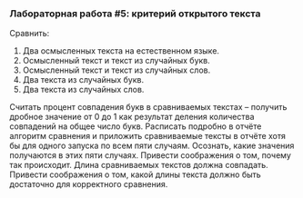 ### Лабораторная работа #5: критерий открытого текста ###

Сравнить:
1. Два осмысленных текста на естественном языке.
2. Осмысленный текст и текст из случайных букв.
3. Осмысленный текст и текст из случайных слов.
4. Два текста из случайных букв.
5. Два текста из случайных слов.

Считать процент совпадения букв в сравниваемых текстах – получить дробное значение от 0 до 1 как результат деления количества совпадений на общее число букв. Расписать подробно в отчёте алгоритм сравнения и приложить сравниваемые тексты в отчёте хотя бы для одного запуска по всем пяти случаям. Осознать, какие значения получаются в этих пяти случаях. Привести соображения о том, почему так происходит. Длина сравниваемых текстов должна совпадать. Привести соображения о том, какой длины текста должно быть достаточно для корректного сравнения.
